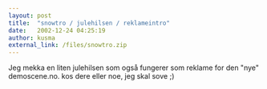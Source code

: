 ```yaml
---
layout: post
title:  "snowtro / julehilsen / reklameintro"
date:   2002-12-24 04:25:19
author: kusma
external_link: /files/snowtro.zip
---
```

Jeg mekka en liten julehilsen som også fungerer som reklame for den
"nye" demoscene.no. kos dere eller noe, jeg skal sove ;)


